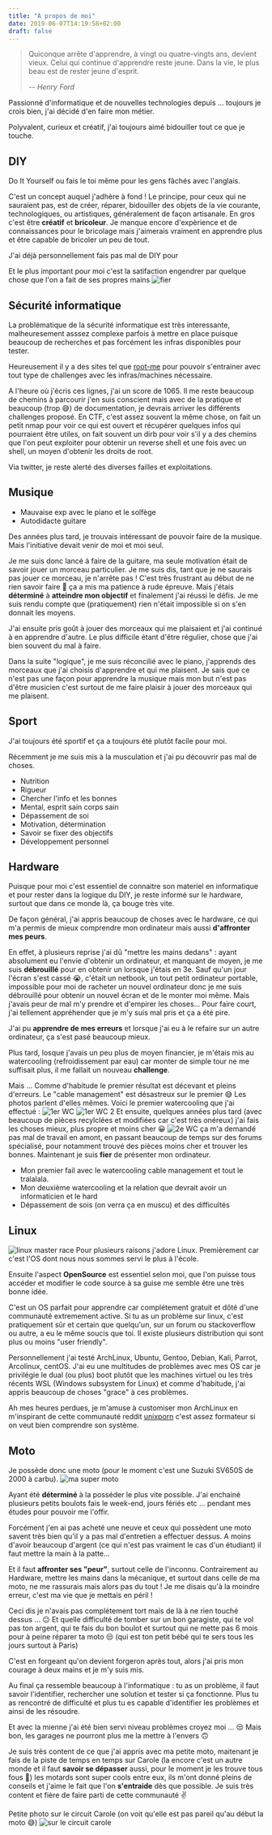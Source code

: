 ```yaml
---
title: "A propos de moi"
date: 2019-06-07T14:19:58+02:00
draft: false
---
```


>Quiconque arrête d'apprendre, à vingt ou quatre-vingts ans, devient vieux. Celui qui continue d'apprendre reste jeune. Dans la vie, le plus beau est de rester jeune d'esprit.
>
> -- <cite>Henry Ford</cite>

Passionné d'informatique et de nouvelles technologies depuis ... toujours je crois bien, j'ai décidé d'en faire mon métier.

Polyvalent, curieux et créatif, j'ai toujours aimé bidouiller tout ce que je touche.
## DIY
Do It Yourself ou fais le toi même pour les gens fâchés avec l'anglais.

C'est un concept auquel j'adhère à fond ! Le principe, pour ceux qui ne sauraient pas, est de créer, réparer, bidouiller des objets de la vie courante, technologiques, ou artistiques, généralement de façon artisanale. En gros c'est être **créatif** et **bricoleur**. Je manque encore d'expèrience et de connaissances pour le bricolage mais j'aimerais vraiment en apprendre plus et être capable de bricoler un peu de tout.

J'ai déjà personnellement fais pas mal de DIY pour   

Et le plus important pour moi c'est la satifaction engendrer par quelque chose que l'on a fait de ses propres mains
![fier](/3rhruz.jpg)
## Sécurité informatique

La problématique de la sécurité informatique est très interessante, malheuresement asssez complexe parfois à mettre en place puisque beaucoup de recherches et pas forcément les infras disponibles pour tester.

Heureusement il y a des sites tel que [root-me](https://www.root-me.org/) pour pouvoir s'entrainer avec tout type de challenges avec les infras/machines nécessaire.

A l'heure où j'écris ces lignes, j'ai un score de 1065. Il me reste beaucoup de chemins à parcourir j'en suis conscient mais avec de la pratique et beaucoup (trop 😅) de documentation, je devrais arriver les différents challenges proposé. En CTF, c'est assez souvent la même chose, on fait un petit nmap pour voir ce qui est ouvert et récupérer quelques infos qui pourraient être utiles, on fait souvent un dirb pour voir s'il y a des chemins que l'on peut exploiter pour obtenir  un reverse shell et une fois avec un shell, un moyen d'obtenir les droits de root.

Via twitter, je reste alerté des diverses failles et exploitations.

## Musique
* Mauvaise exp avec le piano et le solfège
* Autodidacte guitare

Des années plus tard, je trouvais intéressant de pouvoir faire de la musique. Mais l'initiative devait venir de moi et moi seul.

Je me suis donc lancé à faire de la guitare, ma seule motivation était de savoir jouer un morceau particulier. Je me suis dis, tant que je ne saurais pas jouer ce morceau, je n'arrête pas ! C'est très frustrant au début de ne rien savoir faire 😤 ça a mis ma patience à rude épreuve. Mais j'étais **déterminé** à **atteindre mon objectif** et finalement j'ai réussi le défis. Je me suis rendu compte que (pratiquement) rien n'était impossible si on s'en donnait les moyens.

J'ai ensuite pris goût à jouer des morceaux qui me plaisaient et j'ai continué à en apprendre d'autre. Le plus difficile étant d'être régulier, chose que j'ai bien souvent du mal à faire.

Dans la suite "logique", je me suis réconcilié avec le piano, j'apprends des morceaux que j'ai choisis d'apprendre et qui me plaisent. Je sais que ce n'est pas une façon pour apprendre la musique mais mon but n'est pas d'être musicien c'est surtout de me faire plaisir à jouer des morceaux qui me plaisent.

## Sport
J'ai toujours été sportif et ça a toujours été plutôt facile pour moi.

Récemment je me suis mis à la musculation et j'ai pu découvrir pas mal de choses.

* Nutrition
* Rigueur
* Chercher l'info et les bonnes
* Mental, esprit sain corps sain
* Dépassement de soi
* Motivation, détermination
* Savoir se fixer des objectifs
* Développement personnel

## Hardware
Puisque pour moi c'est essentiel de connaitre son materiel en informatique et pour rester dans la logique du DIY, je reste informé sur le hardware, surtout que dans ce monde là, ça bouge très vite.

De façon général, j'ai appris beaucoup de choses avec le hardware, ce qui m'a permis de mieux comprendre mon ordinateur mais aussi **d'affronter mes peurs**.

En effet, à plusieurs reprise j'ai dû "mettre les mains dedans" : ayant absolument eu l'envie d'obtenir un ordinateur, et manquant de moyen, je me suis **débrouillé** pour en obtenir un lorsque j'étais en 3e. Sauf qu'un jour l'écran s'est cassé 😭, c'était un netbook, un tout petit ordinateur portable, impossible pour moi de racheter un nouvel ordinateur donc je me suis débrouillé pour obtenir un nouvel écran et de le monter moi même. Mais j'avais peur de mal m'y prendre et d'empirer les choses... Pour faire court, j'ai tellement appréhender que je m'y suis mal pris et ça a été pire.

J'ai pu **apprendre de mes erreurs** et lorsque j'ai eu à le refaire sur un autre ordinateur, ça s'est pasé beaucoup mieux.

Plus tard, losque j'avais un peu plus de moyen financier, je m'étais mis au watercooling (refroidissement par eau) car monter de simple tour ne me suffisait plus, il me fallait un nouveau **challenge**.

Mais ... Comme d'habitude le premier résultat est décevant et pleins d'erreurs. Le "cable management" est désastreux sur le premier 😅 Les photos parlent d'elles mêmes. Voici le premier watercooling que j'ai effectué :
![1er WC](/fFUzM5U.jpg)
![1er WC 2](/nVe3xDt.jpg)
Et ensuite, quelques années plus tard (avec beaucoup de pièces recylclées et modifiées car c'est très onéreux) j'ai fais les choses mieux, plus propre et moins cher 😀
![2e WC](/T2Z9aZ9.jpg)
ça m'a demandé pas mal de travail en amont, en passant beaucoup de temps sur des forums spécialisé, pour notamment trouvé des pièces moins cher et trouver les bonnes. Maintenant je suis **fier** de présenter mon ordinateur.

* Mon premier fail avec le watercooling cable management et tout le tralalala.
* Mon deuxième watercooling et la relation que devrait avoir un informaticien et le hard
* Dépassement de sois (on verra ça en muscu) et des difficultés


## Linux
![linux master race](/97f.png)
Pour plusieurs raisons j'adore Linux. Premièrement car c'est l'OS dont nous nous sommes servi le plus à l'école.

Ensuite l'aspect **OpenSource** est essentiel selon moi, que l'on puisse tous accéder et modifier le code source à sa guise me semble être une très bonne idée.

C'est un OS parfait pour apprendre car complétement gratuit et dôté d'une communauté extremement active. Si tu as un problème sur linux, c'est pratiquement sûr et certain que quelqu'un, sur un forum ou stackoverflow ou autre, a eu le même soucis que toi. Il existe plusieurs distribution qui sont plus ou moins "user friendly".

Personnellement j'ai testé ArchLinux, Ubuntu, Gentoo, Debian, Kali, Parrot, Arcolinux, centOS. J'ai eu une multitudes de problèmes avec mes OS car je privilégie le dual (ou plus) boot plutôt que les machines virtuel ou les très récents WSL (Windows subsystem for Linux) et comme d'habitude, j'ai appris beaucoup de choses "grace" à ces problèmes.

Ah mes heures perdues, je m'amuse à customiser mon ArchLinux en m'inspirant de cette communauté reddit [unixporn](https://www.reddit.com/r/unixporn/) c'est assez formateur si on veut bien comprendre son système.

## Moto
Je possède donc une moto (pour le moment c'est une Suzuki SV650S de 2000 à carbu).
![ma super moto](/WGOTEBR.jpg)

Ayant été **déterminé** à la posséder le plus vite possible. J'ai enchainé plusieurs petits boulots fais le week-end, jours fériés etc ... pendant mes études pour pouvoir me l'offir.

Forcément j'en ai pas acheté une neuve et ceux qui possèdent une moto savent très bien qu'il y a pas mal d'entretien a effectuer dessus. A moins d'avoir beaucoup d'argent (ce qui n'est pas vraiment le cas d'un étudiant) il faut mettre la main à la patte...

Et il faut **affronter ses "peur"**, surtout celle de l'inconnu. Contrairement au Hardware, mettre les mains dans la mécanique, et surtout dans celle de ma moto, ne me rassurais mais alors pas du tout ! Je me disais qu'à la moindre erreur, c'est ma vie que je mettais en péril !

Ceci dis je n'avais pas complétement tort mais de là à ne rien touché dessus ... 😐 Et quelle difficulté de tomber sur un bon garagiste, qui te vol pas ton argent, qui te fais du bon boulot et surtout qui ne mette pas 6 mois pour à peine réparer ta moto 😒 (qui est ton petit bébé qui te sers tous les jours surtout à Paris)

C'est en forgeant qu'on devient forgeron après tout, alors j'ai pris mon courage à deux mains et je m'y suis mis.

Au final ça ressemble beaucoup à l'informatique : tu as un problème, il faut savoir l'identifier, rechercher une solution et tester si ça fonctionne. Plus tu as rencontré de difficulté et plus tu es capable d'identifier les problèmes et ainsi de les résoudre.

Et avec la mienne j'ai été bien servi niveau problèmes croyez moi ... 😒 Mais bon, les garages ne pourront plus me la mettre à l'envers 🙃

Je suis très content de ce que j'ai appris avec ma petite moto, maitenant je fais de la piste de temps en temps sur Carole (la encore c'est un autre monde et il faut **savoir se dépasser** aussi, pour le moment je les trouve tous fous 🤯) les motards sont super cools entre eux, ils m'ont donné pleins de conseils et j'aime le fait que l'on **s'entraide** dès que possible. Je suis très content et fière de faire parti de cette communauté ✌️

Petite photo sur le circuit Carole (on voit qu'elle est pas pareil qu'au début la moto 😅)
![sur le circuit carole](/vuuFZiR.jpg)
